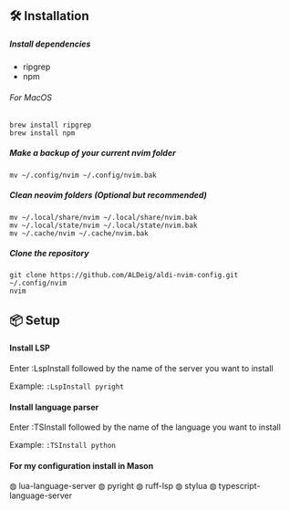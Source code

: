 ## 🛠️ Installation

##### Install dependencies
- ripgrep
- npm
###### For MacOS
```
brew install ripgrep
brew install npm
```

##### Make a backup of your current nvim folder
```
mv ~/.config/nvim ~/.config/nvim.bak
```

##### Clean neovim folders (Optional but recommended)
```
mv ~/.local/share/nvim ~/.local/share/nvim.bak
mv ~/.local/state/nvim ~/.local/state/nvim.bak
mv ~/.cache/nvim ~/.cache/nvim.bak
```

##### Clone the repository
```
git clone https://github.com/ALDeig/aldi-nvim-config.git ~/.config/nvim
nvim
```

## 📦 Setup
#### Install LSP
Enter :LspInstall followed by the name of the server you want to install

Example: `:LspInstall pyright`

#### Install language parser
Enter :TSInstall followed by the name of the language you want to install

Example: `:TSInstall python`

#### For my configuration install in Mason

◍ lua-language-server
◍ pyright
◍ ruff-lsp
◍ stylua
◍ typescript-language-server

